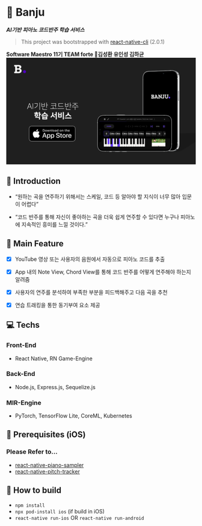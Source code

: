 # :musical_keyboard: Banju
***AI기반 피아노 코드반주 학습 서비스***

> This project was bootstrapped with [react-native-cli](https://www.npmjs.com/package/react-native-cli) (2.0.1)

**Software Maestro 11기 TEAM forte 🎼김성환 유인성 김하균**
[<img src="./thisisbanju.png">](https://apple.co/2GqGtrL)

## 👀 Introduction
- “원하는 곡을 연주하기 위해서는 스케일, 코드 등 알아야 할 지식이 너무 많아 입문이 어렵다”
  
- “코드 반주를 통해 자신이 좋아하는 곡을 더욱 쉽게 연주할 수 있다면 누구나 피아노에 지속적인 흥미를 느낄 것이다.”

## 🔎 Main Feature
* [x] YouTube 영상 또는 사용자의 음원에서 자동으로 피아노 코드를 추출
* [x] App 내의 Note View, Chord View를 통해 코드 반주를 어떻게 연주해야 하는지 알려줌
* [x] 사용자의 연주를 분석하여 부족한 부분을 피드백해주고 다음 곡을 추천
* [x] 연습 트래킹을 통한 동기부여 요소 제공


## :computer: Techs
### Front-End
- React Native, RN Game-Engine
### Back-End
- Node.js, Express.js, Sequelize.js
### MIR-Engine
- PyTorch, TensorFlow Lite, CoreML, Kubernetes

## 🙌 Prerequisites (iOS)
### Please Refer to...
- [react-native-piano-sampler](https://www.npmjs.com/package/react-native-piano-sampler)
- [react-native-pitch-tracker](https://www.npmjs.com/package/react-native-pitch-tracker)

## 🔨 How to build
- `npm install`
- `npx pod-install ios` (if build in iOS)
- `react-native run-ios` OR `react-native run-android`
